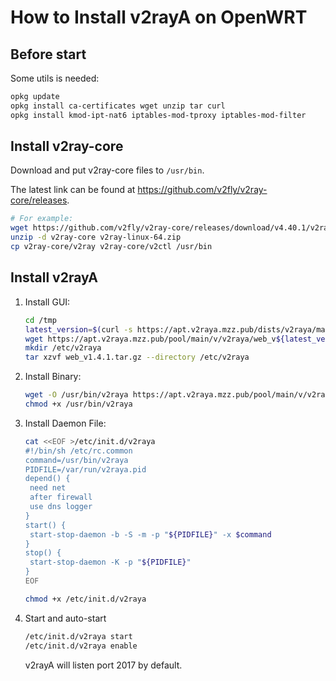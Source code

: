 # How to Install v2rayA on OpenWRT

## Before start

Some utils is needed:

```bash
opkg update
opkg install ca-certificates wget unzip tar curl
opkg install kmod-ipt-nat6 iptables-mod-tproxy iptables-mod-filter
```

## Install v2ray-core

Download and put v2ray-core files to `/usr/bin`.

The latest link can be found at https://github.com/v2fly/v2ray-core/releases.

```bash
# For example:
wget https://github.com/v2fly/v2ray-core/releases/download/v4.40.1/v2ray-linux-64.zip
unzip -d v2ray-core v2ray-linux-64.zip
cp v2ray-core/v2ray v2ray-core/v2ctl /usr/bin
```

## Install v2rayA

1. Install GUI:

   ```bash
   cd /tmp
   latest_version=$(curl -s https://apt.v2raya.mzz.pub/dists/v2raya/main/binary-amd64/Packages|grep Version|cut -d' ' -f2)
   wget https://apt.v2raya.mzz.pub/pool/main/v/v2raya/web_v${latest_version}.tar.gz
   mkdir /etc/v2raya
   tar xzvf web_v1.4.1.tar.gz --directory /etc/v2raya
   ```

2. Install Binary:

   ```bash
   wget -O /usr/bin/v2raya https://apt.v2raya.mzz.pub/pool/main/v/v2raya/v2raya_linux_x64_v${lasest_veresion}
   chmod +x /usr/bin/v2raya
   ```

3. Install Daemon File:

   ```bash
   cat <<EOF >/etc/init.d/v2raya
   #!/bin/sh /etc/rc.common
   command=/usr/bin/v2raya
   PIDFILE=/var/run/v2raya.pid
   depend() {
   	need net
   	after firewall
   	use dns logger
   }
   start() {
   	start-stop-daemon -b -S -m -p "${PIDFILE}" -x $command
   }
   stop() {
   	start-stop-daemon -K -p "${PIDFILE}"
   }
   EOF
   
   chmod +x /etc/init.d/v2raya
   ```

4. Start and auto-start

   ```bash
   /etc/init.d/v2raya start
   /etc/init.d/v2raya enable
   ```

   v2rayA will listen port 2017 by default.

